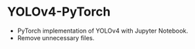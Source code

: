 # YOLOv4-PyTorch

- PyTorch implementation of YOLOv4 with Jupyter Notebook.
- Remove unnecessary files.
